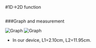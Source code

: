 #1D->2D function

##
###Graph and measurement

![Graph](./Measurement.png)
![Graph](./measurement_formula.png)

*	In our device, L1=2.10cm, L2=11.95cm.


